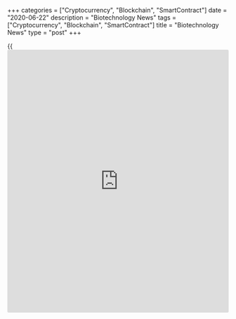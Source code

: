 +++
categories = ["Cryptocurrency", "Blockchain", "SmartContract"]
date = "2020-06-22"
description = "Biotechnology News"
tags = ["Cryptocurrency", "Blockchain", "SmartContract"]
title = "Biotechnology News"
type = "post"
+++

{{<iframe id="large-banner" src="https://www.bounty.group/#slide=23.0" width="100%" height="600" scrolling="no" style="border: 0px solid rgb(216, 221, 230); border-radius: 3px;">}}

![salads june22][1]

The U. S. health officials, including the Food and Drug Administration,
Centers for Disease Control and Prevention as well as state and local
partners, are investigating a multistate outbreak of Cyclospora
infections potentially linked to bagged salad products sold by three
retailers.

![glaxosmithkline june22][2]

GSK Consumer Healthcare, a joint venture between GlaxoSmithKline plc and
Pfizer, Inc., is recalling children's Robitussin and Dimetapp over-the-
counter cough syrups citing incorrect dosing cups that could result in
overdose, the U.S. Food and Drug Administration said. The dosing cups
for the Children's Robitussin Honey product are missing the 5 mL and 10
mL graduations...

![recall jan25 16jun20][3]

NOW Health Group, Inc. is recalling NOW Real Food Raw Macadamia Nuts
citing potential to be contaminated with Salmonella, the U.S. Food and
Drug Administration said in a statement. The recall involves NOW Real
Food Raw Macadamia Nuts, Unsalted, 8 oz. Pouch with product Code 7119,
and Lot#3141055. The lot with best buy date of January 2021 was
distributed online and in retail stores.

Rong Shing Trading NY Inc. is recalling certain Xi Zhi Liang Konjac
powder Fruit Jelly Cups, citing choking risks to children, the U.S. Food
and Drug Administration said in a statement. The recall was initiated as
small jelly cups containing konjac powder have been implicated in
choking deaths of children earlier.

   1. cdn.rtt[news](https://www.letsplayfx.com/blog/forex-news-website/).com/articleimages/ustopstories/2020/june/salads-june22.jpg (salads june22)
   2. cdn.rtt[news](https://www.letsplayfx.com/blog/forex-news-website/).com/articleimages/ustopstories/2020/june/glaxosmithkline-june22.jpg (glaxosmithkline june22)
   3. cdn.rtt[news](https://www.letsplayfx.com/blog/forex-news-website/).com/articleimages/ustopstories/2020/june/recall-jan25_16jun20.jpg (recall jan25 16jun20)